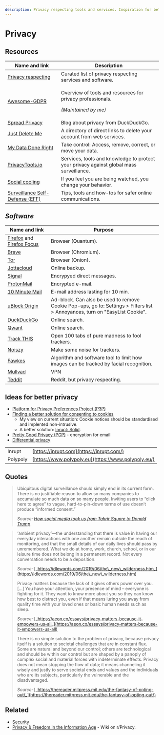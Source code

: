 ```yaml
---
description: Privacy respecting tools and services. Inspiration for better privacy.
---
```


# Privacy

## Resources

| Name and link                                                                     | Description                                                                                          |
| --------------------------------------------------------------------------------- | ---------------------------------------------------------------------------------------------------- |
| [Privacy respecting](https://github.com/nikitavoloboev/privacy-respecting#readme) | Curated list of privacy respecting services and software.                                            |
| [Awesome-GDPR](https://github.com/bakke92/awesome-gdpr)                           | <p>Overview of tools and resources for privacy professionals. </p><p><em>(Maintained by me)</em></p> |
| [Spread Privacy](https://spreadprivacy.com/)                                      | Blog about privacy from DuckDuckGo.                                                                  |
| [Just Delete Me](https://backgroundchecks.org/justdeleteme/)                      | A directory of direct links to delete your account from web services.                                |
| [My Data Done Right](https://www.mydatadoneright.eu/)                             | Take control: Access, remove, correct, or move your data.                                            |
| [PrivacyTools.io](https://www.privacytools.io/)                                   | Services, tools and knowledge to protect your privacy against global mass surveillance.              |
| [Social cooling](https://www.socialcooling.com/)                                  | If you feel you are being watched, you change your behavior.                                         |
| [Surveillance Self-Defense (EFF)](https://ssd.eff.org/)                           | Tips, tools and how-tos for safer online communications.                                             |

## _Software_

| Name and link                                                                                      | Purpose                                                                                                                      |
| -------------------------------------------------------------------------------------------------- | ---------------------------------------------------------------------------------------------------------------------------- |
| [Firefox](https://firefox.com/) and [Firefox Focus](https://www.mozilla.org/en-US/firefox/mobile/) | Browser (Quantum).                                                                                                           |
| [Brave](https://brave.com/)                                                                        | Browser (Chromium).                                                                                                          |
| [Tor](https://www.torproject.org/)                                                                 | Browser (Onion).                                                                                                             |
| [Jottacloud](https://www.jottacloud.com/)                                                          | Online backup.                                                                                                               |
| [Signal](https://www.signal.org/)                                                                  | Encrypyed direct messages.                                                                                                   |
| [ProtonMail](https://protonmail.com/)                                                              | Encrypted e-mail.                                                                                                            |
| [10 Minute Mail](https://10minutemail.net/)                                                        | E-mail address lasting for 10 min.                                                                                           |
| [uBlock Origin](https://addons.mozilla.org/en-US/firefox/addon/ublock-origin/?src=search)          | Ad-block. Can also be used to remove Cookie Pop-ups, go to: Settings > Filters list > Annoyances, turn on "EasyList Cookie". |
| [DuckDuckGo](https://duck.com)                                                                     | Online search.                                                                                                               |
| [Qwant](https://www.qwant.com)                                                                     | Online search.                                                                                                               |
| [Track THIS](https://trackthis.link/)                                                              | Open 100 tabs of pure madness to fool trackers.                                                                              |
| [Noiszy](https://noiszy.com/)                                                                      | Make some noise for trackers.                                                                                                |
| [Fawkes](https://sandlab.cs.uchicago.edu/fawkes/)                                                  | Algorithm and software tool to limit how images can be tracked by facial recognition.                                        |
| [Mullvad](https://mullvad.net)                                                                     | VPN                                                                                                                          |
| [Teddit](https://teddit.net/)                                                                      | Reddit, but privacy respecting.                                                                                              |

## Ideas for better privacy

* [Platform for Privacy Preferences Project (P3P)](https://en.wikipedia.org/wiki/P3P)
* [Finding a better solution for consenting to cookies](https://www.troyhunt.com/these-cookie-warning-shenanigans-have-got-to-stop/)
  * My view on current situation: Cookie notices should be standardised and implented non-intrusive.
  * A better solution: [Inrupt: Solid](https://inrupt.com/).
* [Pretty Good Privacy (PGP)](https://www.openpgp.org/) - encryption for email
* [Differential privacy](https://en.wikipedia.org/wiki/Differential\_privacy)

|          |                                                     |
| -------- | --------------------------------------------------- |
| Inrupt   | [https://inrupt.com](https://inrupt.com/)           |
| Polypoly | [https://www.polypoly.eu](https://www.polypoly.eu/) |

## Quotes

> Ubiquitous digital surveillance should simply end in its current form. There is no justifiable reason to allow so many companies to accumulate so much data on so many people. Inviting users to “click here to agree” to vague, hard-to-pin-down terms of use doesn’t produce “informed consent.”
>
> _Source:_ [_How social media took us from Tahrir Square to Donald Trump_](https://www.technologyreview.com/s/611806/how-social-media-took-us-from-tahrir-square-to-donald-trump/)

> ‘ambient privacy’—the understanding that there is value in having our everyday interactions with one another remain outside the reach of monitoring, and that the small details of our daily lives should pass by unremembered. What we do at home, work, church, school, or in our leisure time does not belong in a permanent record. Not every conversation needs to be a deposition.
>
> _Source:_ [_https://idlewords.com/2019/06/the\_new\_wilderness.htm_](https://idlewords.com/2019/06/the\_new\_wilderness.htm)
>
> Privacy matters because the lack of it gives others power over you. \[...] You have your attention, your presence of mind – everyone is fighting for it. They want to know more about you so they can know how best to distract you, even if that means luring you away from quality time with your loved ones or basic human needs such as sleep.
>
> _Source:_ [_https://aeon.co/essays/privacy-matters-because-it-empowers-us-all_](https://aeon.co/essays/privacy-matters-because-it-empowers-us-all)
>
> There is no simple solution to the problem of privacy, because privacy itself is a solution to societal challenges that are in constant flux. Some are natural and beyond our control; others are technological and should be within our control but are shaped by a panoply of complex social and material forces with indeterminate effects. Privacy does not mean stopping the flow of data; it means channeling it wisely and justly to serve societal ends and values and the individuals who are its subjects, particularly the vulnerable and the disadvantaged.
>
> _Source:_ [_https://thereader.mitpress.mit.edu/the-fantasy-of-opting-out/_](https://thereader.mitpress.mit.edu/the-fantasy-of-opting-out/)

## Related

* [Security](security.md)
* [Privacy & Freedom in the Information Age](https://www.reddit.com/r/privacy/wiki/index) - Wiki on r/Privacy.

